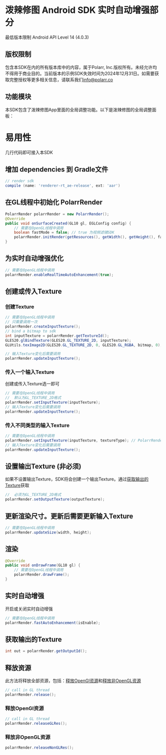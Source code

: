 # 泼辣修图 Android SDK 实时自动增强部分
最低版本限制 Android API Level 14 (4.0.3)

## 版权限制
包含本SDK在内的所有版本库中的内容，属于Polarr, Inc.版权所有。未经允许均不得用于商业目的。当前版本的示例SDK失效时间为2024年12月31日。如需要获取完整授权等更多相关信息，请联系我们[info@polarr.co](mailto:info@polarr.co)

## 功能模块
本SDK包含了泼辣修图App里面的全局调整功能。以下是泼辣修图的全局调整面板：

# 易用性
几行代码即可接入本SDK

## 增加 dependencies 到 Gradle文件
```groovy
// render sdk
compile (name: 'renderer-rt_ae-release', ext: 'aar')
```
## 在GL线程中初始化 PolarrRender
```java
PolarrRender polarrRender = new PolarrRender();
@Override
public void onSurfaceCreated(GL10 gl, EGLConfig config) {
    // 需要在OpenGL线程中调用
    boolean fastMode = false; // true 为视频滤镜SDK
    polarrRender.initRender(getResources(), getWidth(), getHeight(), fastMode);
}
```
## 为实时自动增强优化
```java
// 需要在OpenGL线程中调用
polarrRender.enableRealTimeAutoEnhancement(true);
```
## 创建或传入Texture
### 创建Texture
```java
// 需要在OpenGL线程中调用
// 只需要调用一次
polarrRender.createInputTexture();
// bind a bitmap to sdk
int inputTexture = polarrRender.getTextureId();
GLES20.glBindTexture(GLES20.GL_TEXTURE_2D, inputTexture);
GLUtils.texImage2D(GLES20.GL_TEXTURE_2D, 0, GLES20.GL_RGBA, bitmap, 0);

// 输入Texture变化后需要调用
polarrRender.updateInputTexture();
```
### 传入一个输入Texture
创建或传入Texture选一即可
```java
// 需要在OpenGL线程中调用
//  默认为GL_TEXTURE_2D格式
polarrRender.setInputTexture(inputTexture);
// 输入Texture变化后需要调用
polarrRender.updateInputTexture();
```
### 传入不同类型的输入Texture
```java
// 需要在OpenGL线程中调用
polarrRender.setInputTexture(inputTexture, textureType); // PolarrRender.TEXTURE_2D, PolarrRender.EXTERNAL_OES
// 输入Texture变化后需要调用
polarrRender.updateInputTexture();
```
## 设置输出Texture (非必须)
如果不设置输出Texture，SDK将会创建一个输出Texture。通过[获取输出的Texture](#获取输出的Texture)获取
```java
//  必须为GL_TEXTURE_2D格式
polarrRender.setOutputTexture(outputTexture);
```
## 更新渲染尺寸。更新后需要更新输入Texture
```java
// 需要在OpenGL线程中调用
polarrRender.updateSize(width, height);
```
## 渲染
```java
@Override
public void onDrawFrame(GL10 gl) {
    // 需要在OpenGL线程中调用
    polarrRender.drawFrame();
}
```
## 实时自动增强
开启或关闭实时自动增强
```java
// 需要在OpenGL线程中调用
polarrRender.fastAutoEnhancement(isEnable);
```
## 获取输出的Texture
```java
int out = polarrRender.getOutputId();
```
## 释放资源
此方法将释放全部资源，包括：[释放OpenGl资源](#释放OpenGl资源)和[释放非OpenGL资源](#释放非OpenGL资源)
```java
// call in GL thread
polarrRender.release();
```
### 释放OpenGl资源
```java
// call in GL thread
polarrRender.releaseGLRes();
```
### 释放非OpenGL资源
```java
polarrRender.releaseNonGLRes();
```
